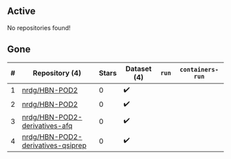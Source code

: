 ## Active
No repositories found!

## Gone
| # | Repository (4) | Stars | Dataset (4) | `run` | `containers-run` |
| --- | --- | --- | --- | --- | --- |
| 1 | [nrdg/HBN-POD2](https://github.com/nrdg/HBN-POD2) | 0 | :heavy_check_mark: |  |  |
| 2 | [nrdg/HBN-POD2](https://github.com/nrdg/HBN-POD2) | 0 | :heavy_check_mark: |  |  |
| 3 | [nrdg/HBN-POD2-derivatives-afq](https://github.com/nrdg/HBN-POD2-derivatives-afq) | 0 | :heavy_check_mark: |  |  |
| 4 | [nrdg/HBN-POD2-derivatives-qsiprep](https://github.com/nrdg/HBN-POD2-derivatives-qsiprep) | 0 | :heavy_check_mark: |  |  |
